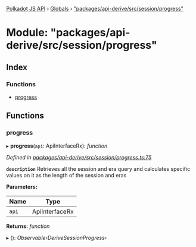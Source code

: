 [Polkadot JS API](../README.md) › [Globals](../globals.md) › ["packages/api-derive/src/session/progress"](_packages_api_derive_src_session_progress_.md)

# Module: "packages/api-derive/src/session/progress"

## Index

### Functions

* [progress](_packages_api_derive_src_session_progress_.md#progress)

## Functions

###  progress

▸ **progress**(`api`: ApiInterfaceRx): *function*

*Defined in [packages/api-derive/src/session/progress.ts:75](https://github.com/polkadot-js/api/blob/9188e29dcc/packages/api-derive/src/session/progress.ts#L75)*

**`description`** Retrieves all the session and era query and calculates specific values on it as the length of the session and eras

**Parameters:**

Name | Type |
------ | ------ |
`api` | ApiInterfaceRx |

**Returns:** *function*

▸ (): *Observable‹DeriveSessionProgress›*
